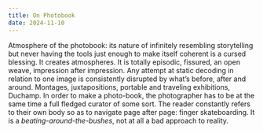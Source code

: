 ```yaml
---
title: On Photobook
date: 2024-11-10
---
```

Atmosphere of the photobook: its nature of infinitely resembling storytelling but never having the tools just enough to make itself coherent is a cursed blessing. It creates atmospheres. It is totally episodic, fissured, an open weave, impression after impression. Any attempt at static decoding in relation to one image is consistently disrupted by what’s before, after and around. Montages, juxtapositions, portable and traveling exhibitions, Duchamp. In order to make a photo-book, the photographer has to be at the same time a full fledged curator of some sort. The reader constantly refers to their own body so as to navigate page after page: finger skateboarding. It is a *beating-around-the-bushes*, not at all a bad approach to reality.